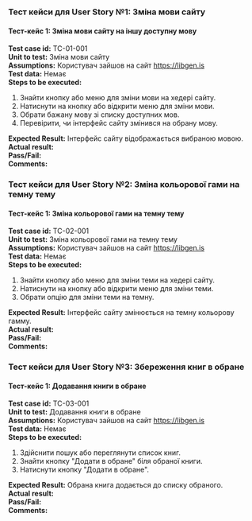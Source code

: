 ### Тест кейси для User Story №1: Зміна мови сайту

#### Тест-кейс 1: Зміна мови сайту на іншу доступну мову
**Test case id:** TC-01-001  
**Unit to test:** Зміна мови сайту  
**Assumptions:** Користувач зайшов на сайт https://libgen.is  
**Test data:** Немає  
**Steps to be executed:**
1. Знайти кнопку або меню для зміни мови на хедері сайту.
2. Натиснути на кнопку або відкрити меню для зміни мови.
3. Обрати бажану мову зі списку доступних мов.
4. Перевірити, чи інтерфейс сайту змінився на обрану мову.

**Expected Result:** Інтерфейс сайту відображається вибраною мовою.  
**Actual result:**   
**Pass/Fail:**   
**Comments:**    

### Тест кейси для User Story №2: Зміна кольорової гами на темну тему

#### Тест-кейс 1: Зміна кольорової гами на темну тему
**Test case id:** TC-02-001  
**Unit to test:** Зміна кольорової гами на темну тему  
**Assumptions:** Користувач зайшов на сайт https://libgen.is  
**Test data:** Немає  
**Steps to be executed:**
1. Знайти кнопку або меню для зміни теми на хедері сайту.
2. Натиснути на кнопку або відкрити меню для зміни теми.
3. Обрати опцію для зміни теми на темну.

**Expected Result:** Інтерфейс сайту змінюється на темну кольорову гамму.  
**Actual result:**   
**Pass/Fail:**   
**Comments:**   

### Тест кейси для User Story №3: Збереження книг в обране

#### Тест-кейс 1: Додавання книги в обране
**Test case id:** TC-03-001  
**Unit to test:** Додавання книги в обране  
**Assumptions:** Користувач зайшов на сайт https://libgen.is  
**Test data:** Немає  
**Steps to be executed:**
1. Здійснити пошук або переглянути список книг.
2. Знайти кнопку "Додати в обране" біля обраної книги.
3. Натиснути кнопку "Додати в обране".

**Expected Result:** Обрана книга додається до списку обраного.  
**Actual result:**   
**Pass/Fail:**   
**Comments:**   

